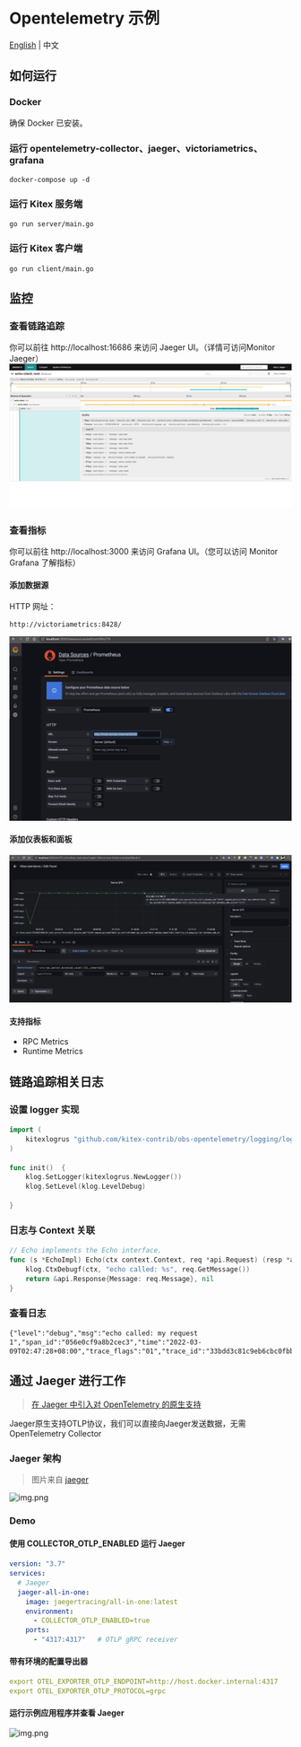 # Opentelemetry 示例
[English](./README.md) | 中文
## 如何运行
### Docker
确保 Docker 已安装。
### 运行 opentelemetry-collector、jaeger、victoriametrics、grafana
````
docker-compose up -d
````
### 运行 Kitex 服务端
````
go run server/main.go
````
### 运行 Kitex 客户端
````
go run client/main.go
````


## 监控

### 查看链路追踪
你可以前往 http://localhost:16686 来访问 Jaeger UI。（详情可访问Monitor Jaeger）
![img.png](static/jaeger.png)

### 查看指标
你可以前往 http://localhost:3000 来访问 Grafana UI。（您可以访问 Monitor Grafana 了解指标）

#### 添加数据源
HTTP 网址：
````
http://victoriametrics:8428/
````
![img_1.png](static/grafana.png)

#### 添加仪表板和面板
![img.png](static/panel.png)

#### 支持指标
- RPC Metrics
- Runtime Metrics


## 链路追踪相关日志
### 设置 logger 实现
```go
import (
    kitexlogrus "github.com/kitex-contrib/obs-opentelemetry/logging/logrus"
)

func init()  {
    klog.SetLogger(kitexlogrus.NewLogger())
    klog.SetLevel(klog.LevelDebug)

}
```

### 日志与 Context 关联

```go
// Echo implements the Echo interface.
func (s *EchoImpl) Echo(ctx context.Context, req *api.Request) (resp *api.Response, err error) {
	klog.CtxDebugf(ctx, "echo called: %s", req.GetMessage())
	return &api.Response{Message: req.Message}, nil
}
```

### 查看日志

```log
{"level":"debug","msg":"echo called: my request 1","span_id":"056e0cf9a8b2cec3","time":"2022-03-09T02:47:28+08:00","trace_flags":"01","trace_id":"33bdd3c81c9eb6cbc0fbb59c57ce088b"}
```

## 通过 Jaeger 进行工作
> [在 Jaeger 中引入对 OpenTelemetry 的原生支持](https://medium.com/jaegertracing/introducing-native-support-for-opentelemetry-in-jaeger-eb661be8183c)

Jaeger原生支持OTLP协议，我们可以直接向Jaeger发送数据，无需 OpenTelemetry Collector

### Jaeger 架构
> 图片来自 [jaeger](https://github.com/jaegertracing/jaeger)

![img.png](jaeger-arch/img.png)

### Demo

#### 使用 COLLECTOR_OTLP_ENABLED 运行 Jaeger
```yaml
version: "3.7"
services:
  # Jaeger
  jaeger-all-in-one:
    image: jaegertracing/all-in-one:latest
    environment:
      - COLLECTOR_OTLP_ENABLED=true
    ports:
      - "4317:4317"   # OTLP gRPC receiver
```

#### 带有环境的配置导出器
```yaml
export OTEL_EXPORTER_OTLP_ENDPOINT=http://host.docker.internal:4317
export OTEL_EXPORTER_OTLP_PROTOCOL=grpc
```

#### 运行示例应用程序并查看 Jaeger
![img.png](static/jaeger-otlp.png)